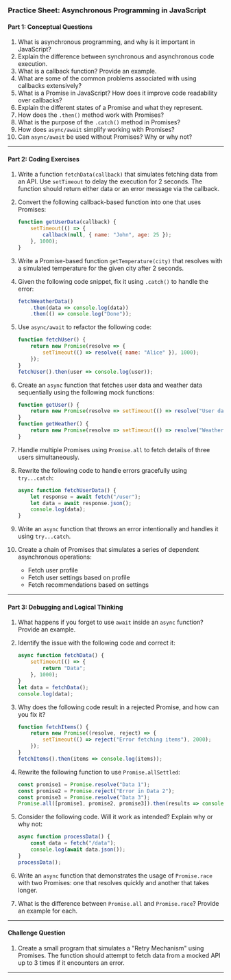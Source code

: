 ### **Practice Sheet: Asynchronous Programming in JavaScript**

#### **Part 1: Conceptual Questions**  
1. What is asynchronous programming, and why is it important in JavaScript?  
2. Explain the difference between synchronous and asynchronous code execution.  
3. What is a callback function? Provide an example.  
4. What are some of the common problems associated with using callbacks extensively?  
5. What is a Promise in JavaScript? How does it improve code readability over callbacks?  
6. Explain the different states of a Promise and what they represent.  
7. How does the `.then()` method work with Promises?  
8. What is the purpose of the `.catch()` method in Promises?  
9. How does `async/await` simplify working with Promises?  
10. Can `async/await` be used without Promises? Why or why not?  

---

#### **Part 2: Coding Exercises**  

1. Write a function `fetchData(callback)` that simulates fetching data from an API. Use `setTimeout` to delay the execution for 2 seconds. The function should return either data or an error message via the callback.  

2. Convert the following callback-based function into one that uses Promises:  
   ```javascript
   function getUserData(callback) {
       setTimeout(() => {
           callback(null, { name: "John", age: 25 });
       }, 1000);
   }
   ```  

3. Write a Promise-based function `getTemperature(city)` that resolves with a simulated temperature for the given city after 2 seconds.  

4. Given the following code snippet, fix it using `.catch()` to handle the error:  
   ```javascript
   fetchWeatherData()
       .then(data => console.log(data))
       .then(() => console.log("Done"));
   ```  

5. Use `async/await` to refactor the following code:  
   ```javascript
   function fetchUser() {
       return new Promise(resolve => {
           setTimeout(() => resolve({ name: "Alice" }), 1000);
       });
   }
   fetchUser().then(user => console.log(user));
   ```  

6. Create an `async` function that fetches user data and weather data sequentially using the following mock functions:  
   ```javascript
   function getUser() {
       return new Promise(resolve => setTimeout(() => resolve("User data"), 1000));
   }
   function getWeather() {
       return new Promise(resolve => setTimeout(() => resolve("Weather data"), 1000));
   }
   ```  

7. Handle multiple Promises using `Promise.all` to fetch details of three users simultaneously.  

8. Rewrite the following code to handle errors gracefully using `try...catch`:  
   ```javascript
   async function fetchUserData() {
       let response = await fetch("/user");
       let data = await response.json();
       console.log(data);
   }
   ```  

9. Write an `async` function that throws an error intentionally and handles it using `try...catch`.  

10. Create a chain of Promises that simulates a series of dependent asynchronous operations:  
    - Fetch user profile  
    - Fetch user settings based on profile  
    - Fetch recommendations based on settings  

---

#### **Part 3: Debugging and Logical Thinking**  

1. What happens if you forget to use `await` inside an `async` function? Provide an example.  
2. Identify the issue with the following code and correct it:  
   ```javascript
   async function fetchData() {
       setTimeout(() => {
           return "Data";
       }, 1000);
   }
   let data = fetchData();
   console.log(data);
   ```  

3. Why does the following code result in a rejected Promise, and how can you fix it?  
   ```javascript
   function fetchItems() {
       return new Promise((resolve, reject) => {
           setTimeout(() => reject("Error fetching items"), 2000);
       });
   }
   fetchItems().then(items => console.log(items));
   ```  

4. Rewrite the following function to use `Promise.allSettled`:  
   ```javascript
   const promise1 = Promise.resolve("Data 1");
   const promise2 = Promise.reject("Error in Data 2");
   const promise3 = Promise.resolve("Data 3");
   Promise.all([promise1, promise2, promise3]).then(results => console.log(results));
   ```  

5. Consider the following code. Will it work as intended? Explain why or why not:  
   ```javascript
   async function processData() {
       const data = fetch("/data");
       console.log(await data.json());
   }
   processData();
   ```  

6. Write an `async` function that demonstrates the usage of `Promise.race` with two Promises: one that resolves quickly and another that takes longer.  

7. What is the difference between `Promise.all` and `Promise.race`? Provide an example for each.  

---

#### **Challenge Question**  
1. Create a small program that simulates a "Retry Mechanism" using Promises. The function should attempt to fetch data from a mocked API up to 3 times if it encounters an error.  

---  